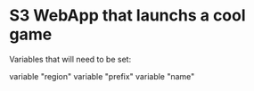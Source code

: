 # S3 WebApp that launchs a cool game


Variables that will need to be set:

variable "region"
variable "prefix"
variable "name"

